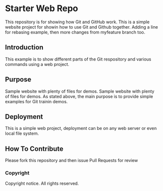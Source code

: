 # Starter Web Repo

This repository is for showing how Git and GitHub work.
This is a simple website project for showin how to use Git and Github together. Adding a line for rebasing example, then
more changes from myfeature branch too.

## Introduction

This example is to show different parts of the Git respository and various commands using a web project.

## Purpose

Sample website with plenty of files for demos.
Sample website with plenty of files for demos.
As stated above, the main purpose is to provide simple examples for Git trainin demos.

## Deployment

This is a simple web project, deployment can be on any web server or even local file system.

## How To Contribute

Please fork this repository and then issue Pull Requests for review

### Copyright

Copyright notice. All rights reserved.